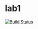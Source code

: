 # lab1

[![Build Status](https://travis-ci.com/itmo-java-basics-2020/task-1-DanilkaUchiha.svg?branch=master)](https://travis-ci.com/itmo-java-basics-2020/task-1-DanilkaUchiha)